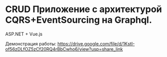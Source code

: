 # CRUD Приложение с архитектурой CQRS+EventSourcing на Graphql.
ASP.NET + Vue.js

Демонстрация работы: https://drive.google.com/file/d/1KstI-of56zDLfOZ5zCf20RQ4rBbCwho6/view?usp=share_link
